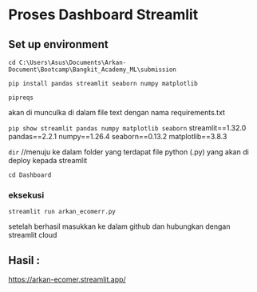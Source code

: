 # Proses Dashboard Streamlit

## Set up environment
`cd C:\Users\Asus\Documents\Arkan-Document\Bootcamp\Bangkit_Academy_ML\submission`

`pip install pandas streamlit seaborn numpy matplotlib`

`pipreqs`

akan di munculka di dalam file text dengan nama requirements.txt

`pip show streamlit pandas numpy matplotlib seaborn`
streamlit==1.32.0
pandas==2.2.1
numpy==1.26.4
seaborn==0.13.2
matplotlib==3.8.3

`dir`
//menuju ke dalam folder yang terdapat file python (.py) yang akan di deploy kepada streamlit 

`cd Dashboard`

### eksekusi

`streamlit run arkan_ecomerr.py`

setelah berhasil masukkan ke dalam github dan hubungkan dengan streamlit cloud

## Hasil :
https://arkan-ecomer.streamlit.app/
